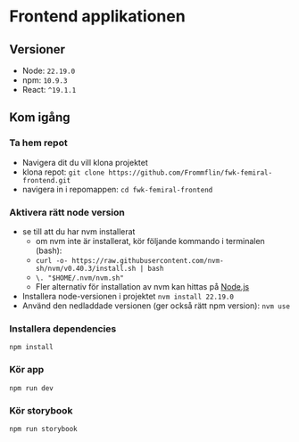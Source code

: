 # Frontend applikationen

## Versioner

- Node: `22.19.0`
- npm: `10.9.3`
- React: `^19.1.1`

## Kom igång

### Ta hem repot

- Navigera dit du vill klona projektet
- klona repot: `git clone https://github.com/Frommflin/fwk-femiral-frontend.git`
- navigera in i repomappen: `cd fwk-femiral-frontend`

### Aktivera rätt node version

- se till att du har nvm installerat
  - om nvm inte är installerat, kör följande kommando i terminalen (bash):
  - `curl -o- https://raw.githubusercontent.com/nvm-sh/nvm/v0.40.3/install.sh | bash`
  - `\. "$HOME/.nvm/nvm.sh"`
  - Fler alternativ för installation av nvm kan hittas på [Node.js](https://nodejs.org/en/download)
- Installera node-versionen i projektet `nvm install 22.19.0`
- Använd den nedladdade versionen (ger också rätt npm version): `nvm use`

### Installera dependencies

`npm install`

### Kör app

`npm run dev`

### Kör storybook

`npm run storybook`
